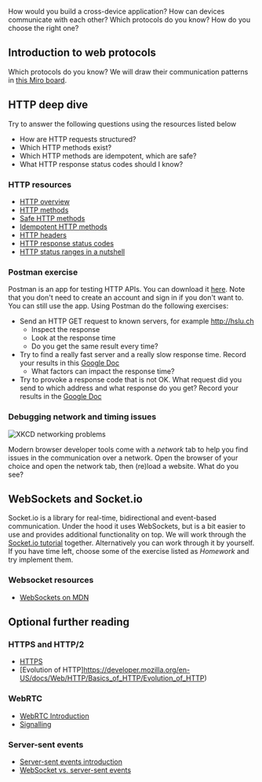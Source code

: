 How would you build a cross-device application? How can devices communicate with each other? Which protocols do you know? How do you choose the right one?

## Introduction to web protocols
Which protocols do you know? We will draw their communication patterns in [this Miro board](https://miro.com/app/board/o9J_lZaF1LU=/).

## HTTP deep dive
Try to answer the following questions using the resources listed below
* How are HTTP requests structured?
* Which HTTP methods exist?
* Which HTTP methods are idempotent, which are safe?
* What HTTP response status codes should I know?

### HTTP resources
* [HTTP overview](https://developer.mozilla.org/en-US/docs/Web/HTTP/Overview)
* [HTTP methods](https://developer.mozilla.org/en-US/docs/Web/HTTP/Methods)
* [Safe HTTP methods](https://developer.mozilla.org/en-US/docs/Glossary/safe)
* [Idempotent HTTP methods](https://developer.mozilla.org/en-US/docs/Glossary/idempotent)
* [HTTP headers](https://developer.mozilla.org/en-US/docs/Web/HTTP/Headers)
* [HTTP response status codes](https://developer.mozilla.org/en-US/docs/Web/HTTP/Status)
* [HTTP status ranges in a nutshell](https://twitter.com/stevelosh/status/372740571749572610)

### Postman exercise
Postman is an app for testing HTTP APIs. You can download it [here](https://www.postman.com/downloads/). Note that you don't need to create an account and sign in if you don't want to. You can still use the app.
Using Postman do the following exercises:
* Send an HTTP GET request to known servers, for example http://hslu.ch
   * Inspect the response
   * Look at the response time
   * Do you get the same result every time?
* Try to find a really fast server and a really slow response time. Record your results in this [Google Doc](https://docs.google.com/spreadsheets/d/17-deXCd0A-DaWr5IaBH6zBFYl6IxLeeRTEBZD0Ym1As/edit#gid=0)
   * What factors can impact the response time?
* Try to provoke a response code that is not OK. What request did you send to which address and what response do you get? Record your results in the [Google Doc](https://docs.google.com/spreadsheets/d/17-deXCd0A-DaWr5IaBH6zBFYl6IxLeeRTEBZD0Ym1As/edit#gid=430344301)

### Debugging network and timing issues
![XKCD networking problems](https://imgs.xkcd.com/comics/networking_problems.png )

Modern browser developer tools come with a _network_ tab to help you find issues in the communication over a network. Open the browser of your choice and open the network tab, then (re)load a website. What do you see? 

## WebSockets and Socket.io
Socket.io is a library for real-time, bidirectional and event-based communication. Under the hood it uses WebSockets, but is a bit easier to use and provides additional functionality on top.
We will work through the [Socket.io tutorial](https://socket.io/get-started/chat/) together. Alternatively you can work through it by yourself. If you have time left, choose some of the exercise listed as _Homework_ and try implement them.

### Websocket resources
* [WebSockets on MDN](https://developer.mozilla.org/en-US/docs/Web/API/WebSockets_API)

## Optional further reading

### HTTPS and HTTP/2
* [HTTPS](https://developers.google.com/search/docs/advanced/security/https?hl=en&visit_id=637460591423716973-1265265362&rd=1)
* [Evolution of HTTP]https://developer.mozilla.org/en-US/docs/Web/HTTP/Basics_of_HTTP/Evolution_of_HTTP)

### WebRTC
* [WebRTC Introduction](https://webrtc.org/)
* [Signalling](https://www.onsip.com/voip-resources/voip-fundamentals/webrtc-signaling)

### Server-sent events
* [Server-sent events introduction](https://developer.mozilla.org/en-US/docs/Web/API/Server-sent_events)
* [WebSocket vs. server-sent events](https://www.telerik.com/blogs/websockets-vs-server-sent-events)